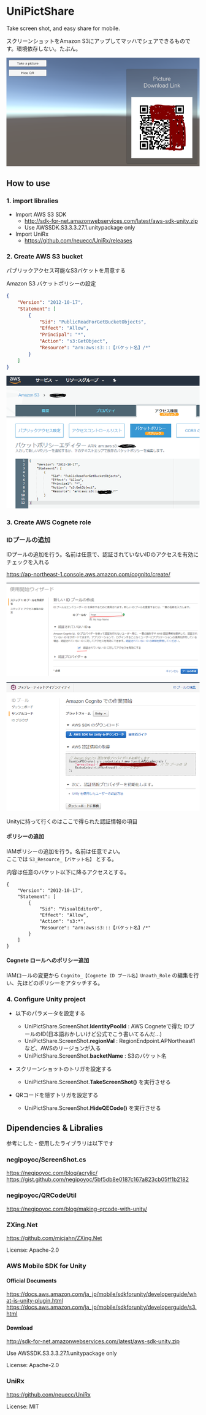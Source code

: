 # UniPictShare

Take screen shot, and easy share for mobile.

スクリーンショットをAmazon S3にアップしてマッハでシェアできるものです。環境依存しない。たぶん。

![UniPictShare](./Docs/images/00_ss.png "UniPictShare")

## How to use

### 1. import libralies

+ Import AWS S3 SDK
    + http://sdk-for-net.amazonwebservices.com/latest/aws-sdk-unity.zip
    + Use AWSSDK.S3.3.3.27.1.unitypackage only
+ Import UniRx
    + https://github.com/neuecc/UniRx/releases

### 2. Create AWS S3 bucket

パブリックアクセス可能なS3バケットを用意する

Amazon S3 バケットポリシーの設定

```json
{
    "Version": "2012-10-17",
    "Statement": [
        {
            "Sid": "PublicReadForGetBucketObjects",
            "Effect": "Allow",
            "Principal": "*",
            "Action": "s3:GetObject",
            "Resource": "arn:aws:s3:::【バケット名】/*"
        }
    ]
}
```

![Create S3 bucket](./Docs/images/01_s3.png "Create S3 bucket")

### 3. Create AWS Cognete role

### IDプールの追加

IDプールの追加を行う。名前は任意で、認証されていないIDのアクセスを有効にチェックを入れる

https://ap-northeast-1.console.aws.amazon.com/cognito/create/

![Create ID pool](./Docs/images/02_cog1.png "Create ID pool")

![Create ID pool](./Docs/images/03_cog2.png "Create ID pool")

Unityに持って行くのはここで得られた認証情報の項目

#### ポリシーの追加

IAMポリシーの追加を行う。名前は任意でよい。  
ここでは `S3_Resource_【バケット名】` とする。

内容は任意のバケット以下に降るアクセスとする。

```
{
    "Version": "2012-10-17",
    "Statement": [
        {
            "Sid": "VisualEditor0",
            "Effect": "Allow",
            "Action": "s3:*",
            "Resource": "arn:aws:s3:::【バケット名】/*"
        }
    ]
}
```

#### Cognete ロールへのポリシー追加

IAMロールの変更から `Cognito_【Cognete ID プール名】Unauth_Role` の編集を行い、先ほどのポリシーをアタッチする。

### 4. Configure Unity project

* 以下のパラメータを設定する

    * UniPictShare.ScreenShot.**IdentityPoolId** : AWS Cogneteで得た IDプールのID(日本語おかしいけど公式でこう書いてるんだ…)  
    * UniPictShare.ScreenShot.**regionVal** : RegionEndpoint.APNortheast1 など、AWSのリージョンが入る  
    * UniPictShare.ScreenShot.**backetName** : S3のバケット名  

* スクリーンショットのトリガを設定する  
    * UniPictShare.ScreenShot.**TakeScreenShot()** を実行させる

* QRコードを隠すトリガを設定する  
    * UniPictShare.ScreenShot.**HideQECode()** を実行させる

## Dipendencies & Libralies

参考にした・使用したライブラリは以下です

### negipoyoc/ScreenShot.cs 

https://negipoyoc.com/blog/acrylic/
https://gist.github.com/negipoyoc/5bf5db8e0187c167a823cb05ff1b2182

### negipoyoc/QRCodeUtil

https://negipoyoc.com/blog/making-qrcode-with-unity/

### ZXing.Net

https://github.com/micjahn/ZXing.Net

License: Apache-2.0

### AWS Mobile SDK for Unity

#### Official Documents

https://docs.aws.amazon.com/ja_jp/mobile/sdkforunity/developerguide/what-is-unity-plugin.html
https://docs.aws.amazon.com/ja_jp/mobile/sdkforunity/developerguide/s3.html

#### Download

http://sdk-for-net.amazonwebservices.com/latest/aws-sdk-unity.zip

Use AWSSDK.S3.3.3.27.1.unitypackage only

License: Apache-2.0

### UniRx

https://github.com/neuecc/UniRx

License: MIT
